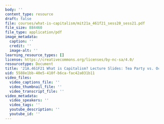 ```yaml
---
body: ''
content_type: resource
draft: false
file: courses/what-is-capitalism/mit21a_461f21_sess20_sess21.pdf
file_size: 884460
file_type: application/pdf
image_metadata:
  caption: ''
  credit: ''
  image-alt: ''
learning_resource_types: []
license: https://creativecommons.org/licenses/by-nc-sa/4.0/
resourcetype: Document
title: '21A.461F21 What is Capitalism? Lecture Slides: Tea Party vs. Occupy Wall Street'
uid: 5588e1bb-40e5-410f-b6ca-fac42a031b11
video_files:
  video_captions_file: ''
  video_thumbnail_file: ''
  video_transcript_file: ''
video_metadata:
  video_speakers: ''
  video_tags: ''
  youtube_description: ''
  youtube_id: ''
---
```

